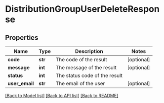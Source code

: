 # DistributionGroupUserDeleteResponse

## Properties
Name | Type | Description | Notes
------------ | ------------- | ------------- | -------------
**code** | **str** | The code of the result | [optional] 
**message** | **int** | The message of the result | [optional] 
**status** | **int** | The status code of the result | 
**user_email** | **str** | The email of the user | [optional] 

[[Back to Model list]](../README.md#documentation-for-models) [[Back to API list]](../README.md#documentation-for-api-endpoints) [[Back to README]](../README.md)

